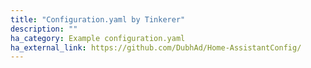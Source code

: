```yaml
---
title: "Configuration.yaml by Tinkerer"
description: ""
ha_category: Example configuration.yaml
ha_external_link: https://github.com/DubhAd/Home-AssistantConfig/
---
```

